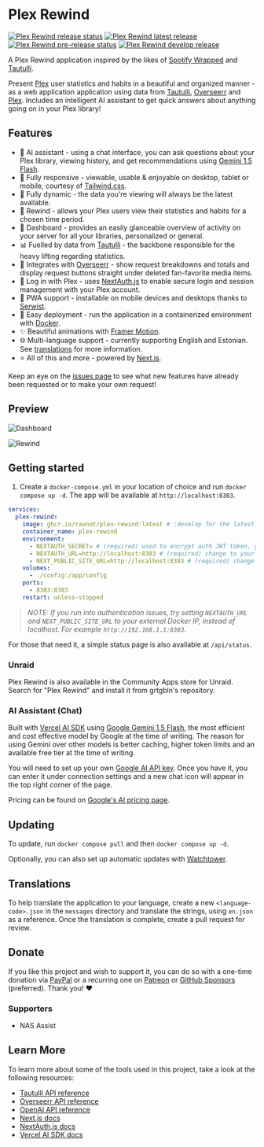 # Plex Rewind

[![Plex Rewind release status](https://img.shields.io/github/actions/workflow/status/RaunoT/plex-rewind/release.yml?label=Release)](https://github.com/RaunoT/plex-rewind/actions/workflows/release.yml)
[<img src="https://img.shields.io/github/v/release/raunot/plex-rewind?label=latest" alt="Plex Rewind latest release">](https://github.com/RaunoT/plex-rewind/releases)
[![Plex Rewind pre-release status](https://img.shields.io/github/actions/workflow/status/RaunoT/plex-rewind/pre-release.yml?include_prereleases=true&label=Pre-release)](https://github.com/RaunoT/plex-rewind/actions/workflows/pre-release.yml)
[<img src="https://img.shields.io/github/v/release/RaunoT/plex-rewind?include_prereleases&label=develop" alt="Plex Rewind develop release">](https://github.com/RaunoT/plex-rewind/releases)

A Plex Rewind application inspired by the likes of [Spotify Wrapped](https://www.spotify.com/us/wrapped) and [Tautulli](https://tautulli.com).

Present [Plex](https://plex.tv) user statistics and habits in a beautiful and organized manner - as a web application application using data from [Tautulli](https://tautulli.com), [Overseerr](https://overseerr.dev) and [Plex](https://plex.tv). Includes an intelligent AI assistant to get quick answers about anything going on in your Plex library!

## Features

- 🤖 AI assistant - using a chat interface, you can ask questions about your Plex library, viewing history, and get recommendations using [Gemini 1.5 Flash](https://deepmind.google/technologies/gemini/flash).
- 📱 Fully responsive - viewable, usable & enjoyable on desktop, tablet or mobile, courtesy of [Tailwind.css](https://tailwindcss.com).
- 🔄 Fully dynamic - the data you're viewing will always be the latest available.
- 📆 Rewind - allows your Plex users view their statistics and habits for a chosen time period.
- 👀 Dashboard - provides an easily glanceable overview of activity on your server for all your libraries, personalized or general.
- 📊 Fuelled by data from [Tautulli](https://tautulli.com) - the backbone responsible for the heavy lifting regarding statistics.
- 🔗 Integrates with [Overseerr](https://overseerr.dev) - show request breakdowns and totals and display request buttons straight under deleted fan-favorite media items.
- 🔐 Log in with Plex - uses [NextAuth.js](https://next-auth.js.org) to enable secure login and session management with your Plex account.
- 🚀 PWA support - installable on mobile devices and desktops thanks to [Serwist](https://github.com/serwist/serwist).
- 🐳 Easy deployment - run the application in a containerized environment with [Docker](https://www.docker.com).
- ✨ Beautiful animations with [Framer Motion](https://www.framer.com/motion).
- 🌐 Multi-language support - currently supporting English and Estonian. See [translations](#translations) for more information.
- ⭐ All of this and more - powered by [Next.js](https://nextjs.org).

Keep an eye on the [issues page](https://github.com/RaunoT/plex-rewind/issues) to see what new features have already been requested or to make your own request!

## Preview

![Dashboard](https://i.imgur.com/6UKEp7v.png 'Dashboard')

![Rewind](https://i.imgur.com/w536oB5.png 'Rewind')

## Getting started

1. Create a `docker-compose.yml` in your location of choice and run `docker compose up -d`. The app will be available at `http://localhost:8383`.

```yml
services:
  plex-rewind:
    image: ghcr.io/raunot/plex-rewind:latest # :develop for the latest development version
    container_name: plex-rewind
    environment:
      - NEXTAUTH_SECRET= # (required) used to encrypt auth JWT token, generate one with `openssl rand -base64 32`
      - NEXTAUTH_URL=http://localhost:8383 # (required) change to your domain if you are exposing the app to the internet
      - NEXT_PUBLIC_SITE_URL=http://localhost:8383 # (required) change to your domain if you are exposing the app to the internet
    volumes:
      - ./config:/app/config
    ports:
      - 8383:8383
    restart: unless-stopped
```

> _NOTE: If you run into authentication issues, try setting `NEXTAUTH_URL` and `NEXT_PUBLIC_SITE_URL` to your external Docker IP, instead of localhost. For example `http://192.168.1.1:8383`._

For those that need it, a simple status page is also available at `/api/status`.

### Unraid

Plex Rewind is also available in the Community Apps store for Unraid. Search for "Plex Rewind" and install it from grtgbln's repository.

### AI Assistant (Chat)

Built with [Vercel AI SDK](https://sdk.vercel.ai) using [Google Gemini 1.5 Flash](https://deepmind.google/technologies/gemini/flash), the most efficient and cost effective model by Google at the time of writing. The reason for using Gemini over other models is better caching, higher token limits and an available free tier at the time of writing.

You will need to set up your own [Google AI API key](https://aistudio.google.com/app/apikey). Once you have it, you can enter it under connection settings and a new chat icon will appear in the top right corner of the page.

Pricing can be found on [Google's AI pricing page](https://ai.google.dev/pricing).

## Updating

To update, run `docker compose pull` and then `docker compose up -d`.

Optionally, you can also set up automatic updates with [Watchtower](https://containrrr.dev/watchtower).

## Translations

To help translate the application to your language, create a new `<language-code>.json` in the `messages` directory and translate the strings, using `en.json` as a reference. Once the translation is complete, create a pull request for review.

## Donate

If you like this project and wish to support it, you can do so with a one-time donation via [PayPal](https://paypal.me/raunot) or a recurring one on [Patreon](https://www.patreon.com/PlexRewind) or [GitHub Sponsors](https://github.com/sponsors/RaunoT) (preferred). Thank you! ❤️

### Supporters

- NAS Assist

## Learn More

To learn more about some of the tools used in this project, take a look at the following resources:

- [Tautulli API reference](https://docs.tautulli.com/extending-tautulli/api-reference)
- [Overseerr API reference](https://api-docs.overseerr.dev)
- [OpenAI API reference](https://platform.openai.com/docs/overview)
- [Next.js docs](https://nextjs.org/docs)
- [NextAuth.js docs](https://next-auth.js.org/getting-started/introduction)
- [Vercel AI SDK docs](https://sdk.vercel.ai/docs/introduction)
